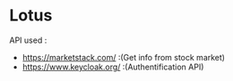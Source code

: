 # Lotus
API used :
  - https://marketstack.com/ :(Get info from stock market)
  - https://www.keycloak.org/ :(Authentification API)
